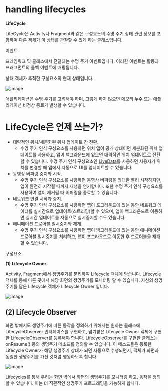 # handling lifecycles

****LifeCycle****

LifeCycle은 Activity나 Fragment와 같은 구성요소의 수명 주기 상태 관련 정보를 포함하며 다른 객체가 이 상태를 관찰할 수 있게 하는 클래스입니다.

이벤트

프레임워크 및 클래스에서 전달되는 수명 주기 이벤트입니다. 이러한 이벤트는 활동과 프래그먼트의 콜백 이벤트에 매핑됩니다.

상태 객체가 추적한 구성요소의 현재 상태입니다.

![image](https://github.com/overthename/AndroidStudy/assets/80188940/82809294-4238-4ce3-bea7-efd13a79d21e)


애플리케이션은 수명 주기를 고려해야 하며, 그렇게 하지 않으면 메모리 누수 또는 애플리케이션 비정상 종료가 발생할 수 있습니다.

# **LifeCycle은 언제 쓰는가?**

- 대략적인 위치/세분화된 위치 업데이트 간 전환.
    - 수명 주기 인식 구성요소를 사용하면 위치 앱이 공개 상태이면 세분화된 위치 업데이트를 사용하고, 앱이 백그라운드에 있으면 대략적인 위치 업데이트로 전환할 수 있습니다. 수명 주기 인식 구성요소인 [LiveData](https://developer.android.com/reference/androidx/lifecycle/LiveData)를 사용하면 사용자가 위치를 변경할 때 앱에서 자동으로 UI를 업데이트할 수 있습니다.
- 동영상 버퍼링 중지와 시작.
    - 수명 주기 인식 구성요소를 사용하면 동영상 버퍼링을 최대한 빨리 시작하지만, 앱이 완전히 시작될 때까지 재생을 연기합니다. 또한 수명 주기 인식 구성요소를 사용하여 앱이 제거될 때 버퍼링을 종료할 수 있습니다.
- 네트워크 연결 시작과 중지.
    - 수명 주기 인식 구성요소를 사용하면 앱이 포그라운드에 있는 동안 네트워크 데이터를 실시간으로 업데이트(스트리밍)할 수 있으며, 앱이 백그라운드로 이동하면 실시간 업데이트를 자동으로 일시중지할 수도 있습니다.
- 애니메이션 드로어블 일시중지와 재개.
    - 수명 주기 인식 구성요소를 사용하면 앱이 백그라운드에 있는 동안 애니메이션 드로어블 일시중지를 처리하고, 앱이 포그라운드로 이동한 후 드로어블을 재개할 수 있습니다.
    

구성요소

****(1) Lifecycle Owner****

Activity, Fragment에서 생명주기를 분리하여 Lifecycle 객체에 담습니다. Lifecycle 객체를 통해 다른 곳에서 해당 화면의 생명주기를 모니터링 할 수 있습니다. 자신의 생명주기를 담은 Lifecycle 객체가 Lifecycle Owner 입니다.

![image](https://github.com/overthename/AndroidStudy/assets/80188940/67a254da-5dd3-42c7-9276-f8ca7ca59c84)


## **(2) Lifecycle Observer**

화면 밖에서도 생명주기에 따른 동작을 정의하기 위해서는 원하는 클래스에 LifecycleObserver 인터페이스를 구현하고, 넘겨받은 Lifecycle Owner 객체에 구현한 LifecycleObserver를 등록해야 합니다. LifecycleObserver를 구현한 클래스는 onResume() 등의 생명주기 메소드를 정의할 수 있습니다. 이 메소드들은 등록한 Lifecycle Owner가 해당 생명주기 상태가 되면 자동으로 수행되면서, 객체가 화면과 동일한 생명주기를 가진 것처럼 행동하도록 합니다.

![image](https://github.com/overthename/AndroidStudy/assets/80188940/8acaa2ef-6413-4b26-b1e0-e5d954bc45a1)


Lifecycles를 통해 우리는 화면 밖에서 화면의 생명주기를 모니터링 하고, 동작을 정의할 수 있습니다. 이는 더 직관적인 생명주기 프로그래밍을 가능하게 합니다.
